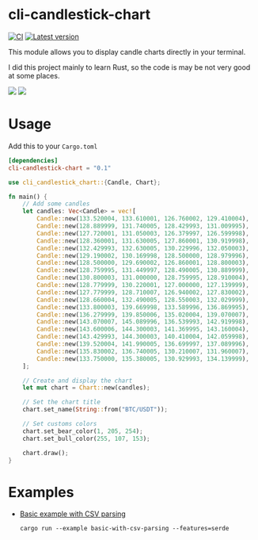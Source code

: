# cli-candlestick-chart

[![CI](https://github.com/Julien-R44/cli-candlestick-chart/actions/workflows/rust.yml/badge.svg?branch=main)](https://github.com/Julien-R44/cli-candlestick-chart/actions/workflows/rust.yml)
[![Latest version](https://img.shields.io/crates/v/cli-candlestick-chart.svg)](https://crates.io/crates/cli-candlestick-chart)

This module allows you to display candle charts directly in your terminal. 

I did this project mainly to learn Rust, so the code is may be not very good at some places.

![](https://raw.githubusercontent.com/Julien-R44/cli-candlestick-chart/main/docs/capture.png)
![](https://raw.githubusercontent.com/Julien-R44/cli-candlestick-chart/main/docs/capture2.png)

# Usage
Add this to your `Cargo.toml`
```toml
[dependencies]
cli-candlestick-chart = "0.1"
```

```rust
use cli_candlestick_chart::{Candle, Chart};

fn main() {
    // Add some candles
    let candles: Vec<Candle> = vec![
        Candle::new(133.520004, 133.610001, 126.760002, 129.410004),
        Candle::new(128.889999, 131.740005, 128.429993, 131.009995),
        Candle::new(127.720001, 131.050003, 126.379997, 126.599998),
        Candle::new(128.360001, 131.630005, 127.860001, 130.919998),
        Candle::new(132.429993, 132.630005, 130.229996, 132.050003),
        Candle::new(129.190002, 130.169998, 128.500000, 128.979996),
        Candle::new(128.500000, 129.690002, 126.860001, 128.800003),
        Candle::new(128.759995, 131.449997, 128.490005, 130.889999),
        Candle::new(130.800003, 131.000000, 128.759995, 128.910004),
        Candle::new(128.779999, 130.220001, 127.000000, 127.139999),
        Candle::new(127.779999, 128.710007, 126.940002, 127.830002),
        Candle::new(128.660004, 132.490005, 128.550003, 132.029999),
        Candle::new(133.800003, 139.669998, 133.589996, 136.869995),
        Candle::new(136.279999, 139.850006, 135.020004, 139.070007),
        Candle::new(143.070007, 145.089996, 136.539993, 142.919998),
        Candle::new(143.600006, 144.300003, 141.369995, 143.160004),
        Candle::new(143.429993, 144.300003, 140.410004, 142.059998),
        Candle::new(139.520004, 141.990005, 136.699997, 137.089996),
        Candle::new(135.830002, 136.740005, 130.210007, 131.960007),
        Candle::new(133.750000, 135.380005, 130.929993, 134.139999),
    ];

    // Create and display the chart
    let mut chart = Chart::new(candles);

    // Set the chart title
    chart.set_name(String::from("BTC/USDT"));

    // Set customs colors
    chart.set_bear_color(1, 205, 254);
    chart.set_bull_color(255, 107, 153);

    chart.draw();
}
```

# Examples
- [Basic example with CSV parsing](https://github.com/Julien-R44/cli-candlestick-chart/blob/main/examples/basic-with-csv-parsing.rs)
    
    `cargo run --example basic-with-csv-parsing --features=serde`